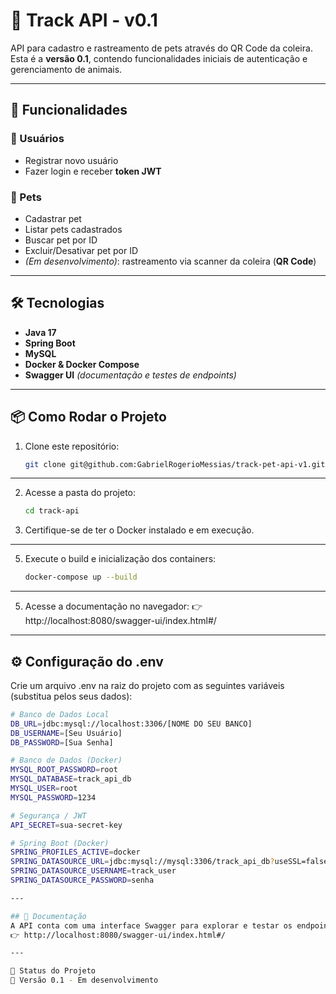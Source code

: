 # 🐾 Track API - v0.1

API para cadastro e rastreamento de pets através do QR Code da coleira.  
Esta é a **versão 0.1**, contendo funcionalidades iniciais de autenticação e gerenciamento de animais.

---

## 🚀 Funcionalidades

### 👤 Usuários
- Registrar novo usuário  
- Fazer login e receber **token JWT**

### 🐶 Pets
- Cadastrar pet  
- Listar pets cadastrados  
- Buscar pet por ID  
- Excluir/Desativar pet por ID  
- *(Em desenvolvimento)*: rastreamento via scanner da coleira (**QR Code**)

---

## 🛠️ Tecnologias

- **Java 17**  
- **Spring Boot**  
- **MySQL**  
- **Docker & Docker Compose**  
- **Swagger UI** *(documentação e testes de endpoints)*

---

## 📦 Como Rodar o Projeto

1. Clone este repositório:
   ```bash
   git clone git@github.com:GabrielRogerioMessias/track-pet-api-v1.git

---

2. Acesse a pasta do projeto:
   ```bash
   cd track-api
3. Certifique-se de ter o Docker instalado e em execução.

---

5. Execute o build e inicialização dos containers:
   ```bash
   docker-compose up --build


---


5. Acesse a documentação no navegador:
   👉 http://localhost:8080/swagger-ui/index.html#/
---

## ⚙️ Configuração do .env
Crie um arquivo .env na raiz do projeto com as seguintes variáveis (substitua pelos seus dados):
   ```bash
   # Banco de Dados Local
   DB_URL=jdbc:mysql://localhost:3306/[NOME DO SEU BANCO]
   DB_USERNAME=[Seu Usuário]
   DB_PASSWORD=[Sua Senha]

   # Banco de Dados (Docker)
   MYSQL_ROOT_PASSWORD=root
   MYSQL_DATABASE=track_api_db
   MYSQL_USER=root
   MYSQL_PASSWORD=1234

   # Segurança / JWT
   API_SECRET=sua-secret-key

   # Spring Boot (Docker)
   SPRING_PROFILES_ACTIVE=docker
   SPRING_DATASOURCE_URL=jdbc:mysql://mysql:3306/track_api_db?useSSL=false&allowPublicKeyRetrieval=true&serverTimezone=UTC
   SPRING_DATASOURCE_USERNAME=track_user
   SPRING_DATASOURCE_PASSWORD=senha

---

## 📖 Documentação
A API conta com uma interface Swagger para explorar e testar os endpoints disponíveis:
👉 http://localhost:8080/swagger-ui/index.html#/

---

📌 Status do Projeto
🚧 Versão 0.1 - Em desenvolvimento



